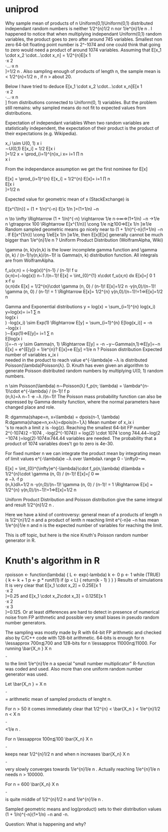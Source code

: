 # uniprod
Why sample mean of products of n Uniform(0,1)Uniform(0,1) distributed independant random numbers is neither 1/2^{n}1/2 
n
  nor 1/e^{n}1/e 
n
 .
I happened to notice that when multiplying independant Uniform(0,1) random variables, the product goes to zero after around 745 variables. Smallest non zero 64-bit floating point number is 2^-1074 and one could think that going to zero would need a product of around 1074 variables. Assuming that E[x_1 \cdot x_2 \cdot...\cdot x_n] = 1/2^{n}E[x 
1
​	
 ⋅x 
2
​	
 ⋅...⋅x 
n
​	
 ]=1/2 
n
 . Also sampling enough of products of length n, the sample mean is < 1/2^{n}<1/2 
n
 , if n > about 20.

Below I have tried to deduce E[x_1 \cdot x_2 \cdot...\cdot x_n]E[x 
1
​	
 ⋅x 
2
​	
 ⋅...⋅x 
n
​	
 ] from distributions connected to Uniform(0, 1) variables. But the problem still remains: why sampled means do not fit to expected values from distributions.

Expectation of independant variables
When two random variables are statistically independent, the expectation of their product is the product of their expectations (e.g. Wikipedia).

x_i \sim U(0, 1)
x 
i
​	
 ∼U(0,1)
E[x_i] = 1/2
E[x 
i
​	
 ]=1/2
x = \prod_{i=1}^{n}x_i
x= 
i=1
∏
n
​	
 x 
i
​	
 
From the independance assumption we get the first nominee for E[x]

E[x] = \prod_{i=1}^{n} E[x_i] = 1/2^{n}
E[x]= 
i=1
∏
n
​	
 E[x 
i
​	
 ]=1/2 
n
 
Expected value for geometric mean of x (StackExchange) is

E[x^{1/n}] = (1 + 1/n)^{-n}
E[x 
1/n
 ]=(1+1/n) 
−n
 
n \to \infty \Rightarrow (1 + 1/n)^{-n} \rightarrow 1/e
n→∞⇒(1+1/n) 
−n
 →1/e
n \gtrapprox 100 \Rightarrow E[x^{1/n}] \cong 1/e
n⪆100⇒E[x 
1/n
 ]≅1/e
Random sampled geometric means go nicely near to (1 + 1/n)^{-n}(1+1/n) 
−n
 . If E[x^{1/n}] \cong 1/eE[x 
1/n
 ]≅1/e, then E[x]E[x] generally cannot be much bigger than 1/e^{n}1/e 
n
 ?
Uniform Product Distribution
(WolframAlpha, Wiki)

\gamma (n, k)γ(n,k) is the lower incomplete gamma function and \gamma (n, k) / (n-1)!γ(n,k)/(n−1)! is Gamma(n, k) distribution function. All integrals are from WolframAlpha.

f_u(x;n) = (-log(x))^{n-1} / (n-1)!
f 
u
​	
 (x;n)=(−log(x)) 
n−1
 /(n−1)!
E[x] = \int_{0}^{1} x\cdot f_u(x;n) dx
E[x]=∫ 
0
1
​	
 x⋅f 
u
​	
 (x;n)dx
E[x] = 1/2^{n}\cdot \gamma (n, 0) / (n-1)!
E[x]=1/2 
n
 ⋅γ(n,0)/(n−1)!
\gamma (n, 0) / (n-1)! = 1 \Rightarrow E[x]= 1/2^{n}
γ(n,0)/(n−1)!=1⇒E[x]=1/2 
n
 
Gamma and Exponential distributions
y = log(x) = \sum_{i=1}^{n} log(x_i)
y=log(x)= 
i=1
∑
n
​	
 log(x 
i
​	
 )
-log(x_i) \sim Exp(1) \Rightarrow E[y] = \sum_{i=1}^{n} E[log(x_i)] = -n
−log(x 
i
​	
 )∼Exp(1)⇒E[y]= 
i=1
∑
n
​	
 E[log(x 
i
​	
 )]=−n
-y \sim Gamma(n, 1) \Rightarrow E[y] = -n
−y∼Gamma(n,1)⇒E[y]=−n
E[x] = e^{E[y]} = 1/e^{n}?
E[x]=e 
E[y]
 =1/e 
n
 ?
Poisson distribution
Expected number of variables x_ix 
i
​	
  needed in the product to reach value e^{-\lambda}e 
−λ
  is distributed Poisson(\lambda)Poisson(λ). D. Knuth has even given an algorithm to generate Poisson distributed random numbers by multiplying U(0, 1) random numbers.

n \sim Poisson(\lambda)
n∼Poisson(λ)
f_p(n; \lambda) = \lambda^{n-1}\cdot e^{-\lambda} / (n-1)!
f 
p
​	
 (n;λ)=λ 
n−1
 ⋅e 
−λ
 /(n−1)!
The Poisson mass probability function can also be expressed by Gamma density function, where the normal parameters have changed place and role.

R: dgamma(shape=n, x=\lambda) = dpois(n-1, \lambda)
R:dgamma(shape=n,x=λ)=dpois(n−1,λ)
Mean number of x_ix 
i
​	
 's to reach a limit z is -log(z). Reaching the smallest 64-bit FP number 2^{-1074}2 
−1074
 , -log(2^{-1074}) = log(2) \cdot 1074 \cong 744.44−log(2 
−1074
 )=log(2)⋅1074≅744.44 variables are needed. The probability that a product of 1074 variables does't go to zero is 4e-30.

For fixed number n we can integrate the product mean by integrating mean of limit values e^{-\lambda}e 
−λ
  over \lambdaλ range 0 - \infty0−∞.

E[x] = \int_{0}^{\infty}e^{-\lambda}\cdot f_p(n,\lambda) d\lambda = 1/2^{n}\cdot \gamma (n, 0) / (n-1)!
E[x]=∫ 
0
∞
​	
 e 
−λ
 ⋅f 
p
​	
 (n,λ)dλ=1/2 
n
 ⋅γ(n,0)/(n−1)!
\gamma (n, 0) / (n-1)! = 1 \Rightarrow E[x] = 1/2^{n}
γ(n,0)/(n−1)!=1⇒E[x]=1/2 
n
 
Uniform Product Distribution and Poisson distribution give the same integral and result 1/2^{n}1/2 
n
 .

Here we have a kind of controversy: general mean of a products of length n is 1/2^{n}1/2 
n
  and a product of lenth n reaching limit e^{-n}e 
−n
  has mean 1/e^{n}1/e 
n
  and n is the expected number of variables for reaching the limit.

This is off topic, but here is the nice Knuth's Poisson random number generator in R.

# Knuth's algorithm in R
rpoisson <- function(lambda) {
    L <- exp(-lambda)
    k <- 0
    p <- 1
    while (TRUE) {
        k <- k + 1
        p <- p * runif(1)
        if (p < L) {
            return(k - 1)
        }
    }
}
Results of simulations
It is very clear that E[x_1 \cdot x_2] = 0.25E[x 
1
​	
 ⋅x 
2
​	
 ]=0.25 and E[x_1 \cdot x_2\cdot x_3] = 0.125E[x 
1
​	
 ⋅x 
2
​	
 ⋅x 
3
​	
 ]=0.125. Or at least differences are hard to detect in presence of numerical noise from FP arithmetic and possible very small biases in pseudo random number generators.

The sampling was mostly made by R with 64-bit FP arithmetic and checked also by C/C++ code with 128-bit arithmetic. 64-bits is enough for n \lessapprox 700n⪅700 and 128-bits for n \lessapprox 11000n⪅11000. For running \bar{X_n } 
X 
n
​	
 
ˉ
​	
  to the limit 1/e^{n}1/e 
n
  a special "small number multiplicator" R-function was coded and used. Also more than one uniform random number generator was used.

Let \bar{X_n } = 
X 
n
​	
 
ˉ
​	
 = arithmetic mean of sampled products of lenght n.

For n > 50 it comes immediately clear that 1/2^{n} < \bar{X_n } < 1/e^{n}1/2 
n
 < 
X 
n
​	
 
ˉ
​	
 <1/e 
n
 .

For n \lessapprox 100n⪅100 \bar{X_n} 
X 
n
​	
 
ˉ
​	
  keeps near 1/2^{n}1/2 
n
  and when n increases \bar{X_n} 
X 
n
​	
 
ˉ
​	
  very slowly converges towards 1/e^{n}1/e 
n
 . Actually reaching 1/e^{n}1/e 
n
  needs n > 100000.

For n = 600 \bar{X_n} 
X 
n
​	
 
ˉ
​	
  is quite middle of 1/2^{n}1/2 
n
  and 1/e^{n}1/e 
n
 .

Sampled geometric means and log(product) sets to their distribution values (1 + 1/n)^{-n}(1+1/n) 
−n
  and -n.

Question: What is happening and why?

